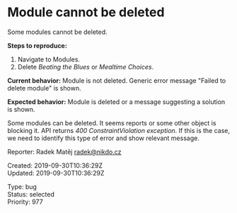 # Module cannot be deleted

Some modules cannot be deleted.

**Steps to reproduce:**

1. Navigate to Modules.
2. Delete *Beating the Blues* or *Mealtime Choices*.

**Current behavior:** Module is not deleted. Generic error message "Failed to delete module" is shown.

**Expected behavior:** Module is deleted or a message suggesting a solution is shown.

Some modules can be deleted. It seems reports or some other object is blocking it. API returns *400 ConstraintViolation exception*. If this is the case, we need to identify this type of error and show relevant message.

Reporter: Radek Matěj <radek@nikdo.cz>  

Created: 2019-09-30T10:36:29Z  
Updated: 2019-09-30T10:36:29Z

Type: bug  
Status: selected  
Priority: 977
